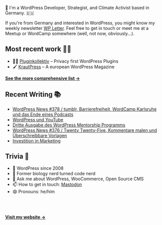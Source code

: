 👋 I'm a WordPress Developer, Strategist, and Climate Activist based in Germany. 🇪🇺

If you're from Germany and interested in WordPress, you might know my weekly newsletter [WP Letter](https://wpletter.de/). Feel free to get in touch or meet me at a Meetup or WordCamp somewhere (well, not now, obviously...).


## Most recent work 👷‍♂️

- 👨‍💻 [Pluginkollektiv](https://github.com/pluginkollektiv) – Privacy first WordPress Plugins
- 🖌️ [KrautPress](https://kraut.press) – A european WordPress Magazine

**[See the more comprehensive list &rarr;](https://simonkraft.com/what-i-do)**


## Recent Writing 📚

<!-- BLOG-POST-LIST:START -->
- [WordPress News #378 / tumblr, Barrierefreiheit, WordCamp Karlsruhe und das Ende eines Podcasts](https://feed.kraut.press/link/14399/16790644/378)
- [WordPress und YouTube](https://www.wppodcast.de/podcast/wordpress-und-youtube/)
- [Dritte Ausgabe des WordPress Mentorship Programms](https://www.wppodcast.de/podcast/dritte-ausgabe-des-wordpress-mentorship-programms/)
- [WordPress News #376 / Twenty Twenty-Five, Kommentare malen und Überschreibbare Vorlagen](https://feed.kraut.press/link/14399/16774429/376)
- [Investition in Marketing](https://www.wppodcast.de/podcast/investition-in-marketing/)
<!-- BLOG-POST-LIST:END -->


## Trivia 🤪

- 👴 WordPress since 2008
- 🌱 Former biology nerd turned code nerd
- 💬 Ask me about WordPress, WooCommerce, Open Source CMS
- 📫 How to get in touch: [Mastodon](https://dewp.space/@simon)
- 😄 Pronouns: he/him

<br/><br/><br/>
**[Visit my website &rarr;](https://simonkraft.com/hi)**
